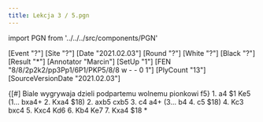 ```yaml
---
title: Lekcja 3 / 5.pgn
---
```


import PGN from '../../../src/components/PGN'

<PGN>
﻿[Event "?"]
[Site "?"]
[Date "2021.02.03"]
[Round "?"]
[White "?"]
[Black "?"]
[Result "*"]
[Annotator "Marcin"]
[SetUp "1"]
[FEN "8/8/2p2k2/pp3Pp1/6P1/PKP5/8/8 w - - 0 1"]
[PlyCount "13"]
[SourceVersionDate "2021.02.03"]

 {[#] Biale wygrywaja dzieli podpartemu wolnemu pionkowi f5} 1. a4 $1 Ke5 (1... bxa4+ 2. Kxa4 $18) 2. axb5 cxb5 3. c4 a4+ (3... b4 4. c5 $18) 4. Kc3 bxc4 5. Kxc4 Kd6 6. Kb4 Ke7 7. Kxa4 $18 *


</PGN>
